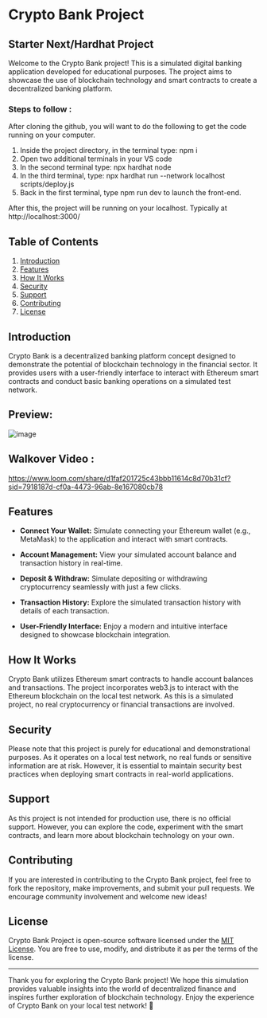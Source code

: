 # Crypto Bank Project
## Starter Next/Hardhat Project

Welcome to the Crypto Bank project! This is a simulated digital banking application developed for educational purposes. The project aims to showcase the use of blockchain technology and smart contracts to create a decentralized banking platform.
### Steps to follow :  

After cloning the github, you will want to do the following to get the code running on your computer.

1. Inside the project directory, in the terminal type: npm i
2. Open two additional terminals in your VS code
3. In the second terminal type: npx hardhat node
4. In the third terminal, type: npx hardhat run --network localhost scripts/deploy.js
5. Back in the first terminal, type npm run dev to launch the front-end.

After this, the project will be running on your localhost. 
Typically at http://localhost:3000/




## Table of Contents

1. [Introduction](#introduction)
2. [Features](#features)
3. [How It Works](#how-it-works)
4. [Security](#security)
5. [Support](#support)
6. [Contributing](#contributing)
7. [License](#license)

## Introduction

Crypto Bank is a decentralized banking platform concept designed to demonstrate the potential of blockchain technology in the financial sector. It provides users with a user-friendly interface to interact with Ethereum smart contracts and conduct basic banking operations on a simulated test network.
## Preview:
![image](https://github.com/anurag7706/Crypto-Metamask-Bank/assets/75776424/91521b7d-419d-467c-8b6c-cf480617da75)



## Walkover Video :
https://www.loom.com/share/d1faf201725c43bbb11614c8d70b31cf?sid=7918187d-cf0a-4473-96ab-8e167080cb78

## Features

- **Connect Your Wallet:** Simulate connecting your Ethereum wallet (e.g., MetaMask) to the application and interact with smart contracts.

- **Account Management:** View your simulated account balance and transaction history in real-time.

- **Deposit & Withdraw:** Simulate depositing or withdrawing cryptocurrency seamlessly with just a few clicks.

- **Transaction History:** Explore the simulated transaction history with details of each transaction.

- **User-Friendly Interface:** Enjoy a modern and intuitive interface designed to showcase blockchain integration.



## How It Works

Crypto Bank utilizes Ethereum smart contracts to handle account balances and transactions. The project incorporates web3.js to interact with the Ethereum blockchain on the local test network. As this is a simulated project, no real cryptocurrency or financial transactions are involved.

## Security

Please note that this project is purely for educational and demonstrational purposes. As it operates on a local test network, no real funds or sensitive information are at risk. However, it is essential to maintain security best practices when deploying smart contracts in real-world applications.

## Support

As this project is not intended for production use, there is no official support. However, you can explore the code, experiment with the smart contracts, and learn more about blockchain technology on your own.

## Contributing

If you are interested in contributing to the Crypto Bank project, feel free to fork the repository, make improvements, and submit your pull requests. We encourage community involvement and welcome new ideas!

## License

Crypto Bank Project is open-source software licensed under the [MIT License](https://opensource.org/licenses/MIT). You are free to use, modify, and distribute it as per the terms of the license.

---

Thank you for exploring the Crypto Bank project! We hope this simulation provides valuable insights into the world of decentralized finance and inspires further exploration of blockchain technology. Enjoy the experience of Crypto Bank on your local test network! 🚀
